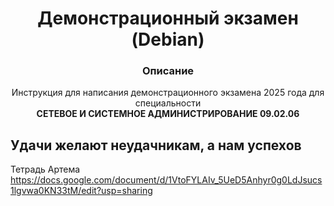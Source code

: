 # <div align="center"><strong>Демонстрационный экзамен (Debian)</strong></div>
### <div align="center"><strong>Описание</strong> </div>
<div align="center">Инструкция для написания демонстрационного экзамена 2025 года для специальности</div> <div align="center"><strong>СЕТЕВОЕ И СИСТЕМНОЕ АДМИНИСТРИРОВАНИЕ 09.02.06</strong></div>

## Удачи желают неудачникам, а нам успехов

Тетрадь Артема https://docs.google.com/document/d/1VtoFYLAIv_5UeD5Anhyr0g0LdJsucs1lgvwa0KN33tM/edit?usp=sharing